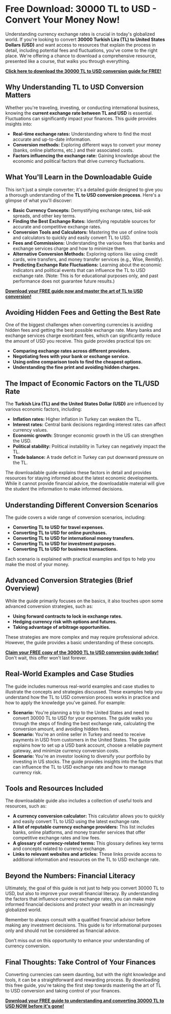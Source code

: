 # Free Download: 30000 TL to USD - Convert Your Money Now!

Understanding currency exchange rates is crucial in today's globalized world. If you're looking to convert **30000 Turkish Lira (TL) to United States Dollars (USD)** and want access to resources that explain the process in detail, including potential fees and fluctuations, you've come to the right place.  We're offering a chance to download a comprehensive resource, presented like a course, that walks you through everything.

[**Click here to download the 30000 TL to USD conversion guide for FREE!**](https://udemywork.com/30000-tl-to-usd)

## Why Understanding TL to USD Conversion Matters

Whether you're traveling, investing, or conducting international business, knowing the **current exchange rate between TL and USD** is essential. Fluctuations can significantly impact your finances. This guide provides insights into:

*   **Real-time exchange rates:** Understanding where to find the most accurate and up-to-date information.
*   **Conversion methods:** Exploring different ways to convert your money (banks, online platforms, etc.) and their associated costs.
*   **Factors influencing the exchange rate:** Gaining knowledge about the economic and political factors that drive currency fluctuations.

## What You'll Learn in the Downloadable Guide

This isn't just a simple converter; it's a detailed guide designed to give you a thorough understanding of the **TL to USD conversion process**. Here's a glimpse of what you'll discover:

*   **Basic Currency Concepts:** Demystifying exchange rates, bid-ask spreads, and other key terms.
*   **Finding the Best Exchange Rates:** Identifying reputable sources for accurate and competitive exchange rates.
*   **Conversion Tools and Calculators:** Mastering the use of online tools and calculators to quickly and easily convert TL to USD.
*   **Fees and Commissions:** Understanding the various fees that banks and exchange services charge and how to minimize them.
*   **Alternative Conversion Methods:** Exploring options like using credit cards, wire transfers, and money transfer services (e.g., Wise, Remitly).
*   **Predicting Exchange Rate Fluctuations:** Learning about the economic indicators and political events that can influence the TL to USD exchange rate. (Note: This is for educational purposes only, and past performance does not guarantee future results.)

[**Download your FREE guide now and master the art of TL to USD conversion!**](https://udemywork.com/30000-tl-to-usd)

## Avoiding Hidden Fees and Getting the Best Rate

One of the biggest challenges when converting currencies is avoiding hidden fees and getting the best possible exchange rate. Many banks and exchange services charge exorbitant fees, which can significantly reduce the amount of USD you receive. This guide provides practical tips on:

*   **Comparing exchange rates across different providers.**
*   **Negotiating fees with your bank or exchange service.**
*   **Using online comparison tools to find the cheapest options.**
*   **Understanding the fine print and avoiding hidden charges.**

## The Impact of Economic Factors on the TL/USD Rate

The **Turkish Lira (TL) and the United States Dollar (USD)** are influenced by various economic factors, including:

*   **Inflation rates:** Higher inflation in Turkey can weaken the TL.
*   **Interest rates:** Central bank decisions regarding interest rates can affect currency values.
*   **Economic growth:** Stronger economic growth in the US can strengthen the USD.
*   **Political stability:** Political instability in Turkey can negatively impact the TL.
*   **Trade balance:** A trade deficit in Turkey can put downward pressure on the TL.

The downloadable guide explains these factors in detail and provides resources for staying informed about the latest economic developments. While it cannot provide financial advice, the downloadable material will give the student the information to make informed decisions.

## Understanding Different Conversion Scenarios

The guide covers a wide range of conversion scenarios, including:

*   **Converting TL to USD for travel expenses.**
*   **Converting TL to USD for online purchases.**
*   **Converting TL to USD for international money transfers.**
*   **Converting TL to USD for investment purposes.**
*   **Converting TL to USD for business transactions.**

Each scenario is explained with practical examples and tips to help you make the most of your money.

## Advanced Conversion Strategies (Brief Overview)

While the guide primarily focuses on the basics, it also touches upon some advanced conversion strategies, such as:

*   **Using forward contracts to lock in exchange rates.**
*   **Hedging currency risk with options and futures.**
*   **Taking advantage of arbitrage opportunities.**

These strategies are more complex and may require professional advice. However, the guide provides a basic understanding of these concepts.

[**Claim your FREE copy of the 30000 TL to USD conversion guide today!**](https://udemywork.com/30000-tl-to-usd) Don't wait, this offer won't last forever.

## Real-World Examples and Case Studies

The guide includes numerous real-world examples and case studies to illustrate the concepts and strategies discussed. These examples help you understand how the TL to USD conversion process works in practice and how to apply the knowledge you've gained. For example:

*   **Scenario:** You're planning a trip to the United States and need to convert 30000 TL to USD for your expenses. The guide walks you through the steps of finding the best exchange rate, calculating the conversion amount, and avoiding hidden fees.
*   **Scenario:** You're an online seller in Turkey and need to receive payments in USD from customers in the United States. The guide explains how to set up a USD bank account, choose a reliable payment gateway, and minimize currency conversion costs.
*   **Scenario:** You're an investor looking to diversify your portfolio by investing in US stocks. The guide provides insights into the factors that can influence the TL to USD exchange rate and how to manage currency risk.

## Tools and Resources Included

The downloadable guide also includes a collection of useful tools and resources, such as:

*   **A currency conversion calculator:** This calculator allows you to quickly and easily convert TL to USD using the latest exchange rate.
*   **A list of reputable currency exchange providers:** This list includes banks, online platforms, and money transfer services that offer competitive exchange rates and low fees.
*   **A glossary of currency-related terms:** This glossary defines key terms and concepts related to currency exchange.
*   **Links to relevant websites and articles:** These links provide access to additional information and resources on the TL to USD exchange rate.

## Beyond the Numbers: Financial Literacy

Ultimately, the goal of this guide is not just to help you convert 30000 TL to USD, but also to improve your overall financial literacy. By understanding the factors that influence currency exchange rates, you can make more informed financial decisions and protect your wealth in an increasingly globalized world.

Remember to always consult with a qualified financial advisor before making any investment decisions. This guide is for informational purposes only and should not be considered as financial advice.

Don’t miss out on this opportunity to enhance your understanding of currency conversion.

## Final Thoughts: Take Control of Your Finances

Converting currencies can seem daunting, but with the right knowledge and tools, it can be a straightforward and rewarding process. By downloading this free guide, you're taking the first step towards mastering the art of TL to USD conversion and taking control of your finances.

[**Download your FREE guide to understanding and converting 30000 TL to USD NOW before it's gone!**](https://udemywork.com/30000-tl-to-usd)
